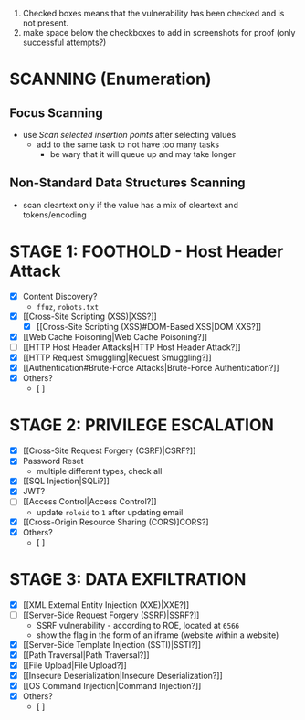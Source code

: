 1. Checked boxes means that the vulnerability has been checked and is not present.
2. make space below the checkboxes to add in screenshots for proof (only successful attempts?)
# SCANNING (Enumeration)
## Focus Scanning
- use *Scan selected insertion points* after selecting values 
	- add to the same task to not have too many tasks
		- be wary that it will queue up and may take longer
## Non-Standard Data Structures Scanning
- scan cleartext only if the value has a mix of cleartext and tokens/encoding
# STAGE 1: FOOTHOLD - Host Header Attack
- [x] Content Discovery?
	- `ffuz`, `robots.txt`
- [x] [[Cross-Site Scripting (XSS)|XSS?]]
	- [x] [[Cross-Site Scripting (XSS)#DOM-Based XSS|DOM XXS?]]
- [x] [[Web Cache Poisoning|Web Cache Poisoning?]]
- [ ] [[HTTP Host Header Attacks|HTTP Host Header Attack?]]
- [x] [[HTTP Request Smuggling|Request Smuggling?]]
- [x] [[Authentication#Brute-Force Attacks|Brute-Force Authentication?]]
- [x] Others?
	- [ ] 
# STAGE 2: PRIVILEGE ESCALATION
- [x] [[Cross-Site Request Forgery (CSRF)|CSRF?]]
- [x] Password Reset
	- multiple different types, check all
- [x] [[SQL Injection|SQLi?]]
- [x] JWT?
- [ ] [[Access Control|Access Control?]]
	- update `roleid` to `1` after updating email
- [x] [[Cross-Origin Resource Sharing (CORS)]CORS?]
- [x] Others?
	- [ ] 
# STAGE 3: DATA EXFILTRATION
- [x] [[XML External Entity Injection (XXE)|XXE?]]
- [ ] [[Server-Side Request Forgery (SSRF)|SSRF?]]
	- SSRF vulnerability - according to ROE, located at `6566`
	- show the flag in the form of an iframe (website within a website)
- [x] [[Server-Side Template Injection (SSTI)|SSTI?]]
- [x] [[Path Traversal|Path Traversal?]]
- [x] [[File Upload|File Upload?]]
- [x] [[Insecure Deserialization|Insecure Deserialization?]]
- [x] [[OS Command Injection|Command Injection?]]
- [x] Others?
	- [ ] 